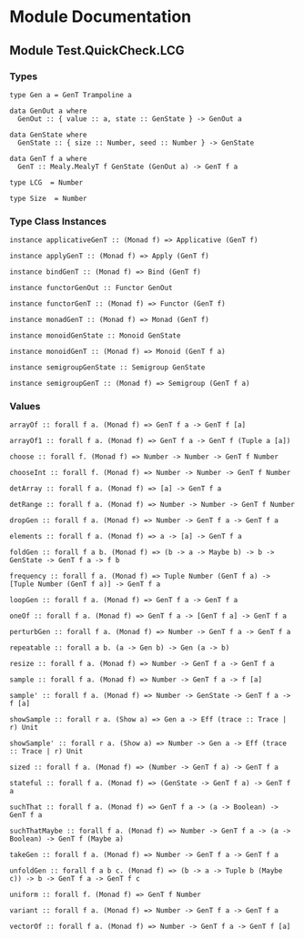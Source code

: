 # Module Documentation

## Module Test.QuickCheck.LCG

### Types

    type Gen a = GenT Trampoline a

    data GenOut a where
      GenOut :: { value :: a, state :: GenState } -> GenOut a

    data GenState where
      GenState :: { size :: Number, seed :: Number } -> GenState

    data GenT f a where
      GenT :: Mealy.MealyT f GenState (GenOut a) -> GenT f a

    type LCG  = Number

    type Size  = Number


### Type Class Instances

    instance applicativeGenT :: (Monad f) => Applicative (GenT f)

    instance applyGenT :: (Monad f) => Apply (GenT f)

    instance bindGenT :: (Monad f) => Bind (GenT f)

    instance functorGenOut :: Functor GenOut

    instance functorGenT :: (Monad f) => Functor (GenT f)

    instance monadGenT :: (Monad f) => Monad (GenT f)

    instance monoidGenState :: Monoid GenState

    instance monoidGenT :: (Monad f) => Monoid (GenT f a)

    instance semigroupGenState :: Semigroup GenState

    instance semigroupGenT :: (Monad f) => Semigroup (GenT f a)


### Values

    arrayOf :: forall f a. (Monad f) => GenT f a -> GenT f [a]

    arrayOf1 :: forall f a. (Monad f) => GenT f a -> GenT f (Tuple a [a])

    choose :: forall f. (Monad f) => Number -> Number -> GenT f Number

    chooseInt :: forall f. (Monad f) => Number -> Number -> GenT f Number

    detArray :: forall f a. (Monad f) => [a] -> GenT f a

    detRange :: forall f a. (Monad f) => Number -> Number -> GenT f Number

    dropGen :: forall f a. (Monad f) => Number -> GenT f a -> GenT f a

    elements :: forall f a. (Monad f) => a -> [a] -> GenT f a

    foldGen :: forall f a b. (Monad f) => (b -> a -> Maybe b) -> b -> GenState -> GenT f a -> f b

    frequency :: forall f a. (Monad f) => Tuple Number (GenT f a) -> [Tuple Number (GenT f a)] -> GenT f a

    loopGen :: forall f a. (Monad f) => GenT f a -> GenT f a

    oneOf :: forall f a. (Monad f) => GenT f a -> [GenT f a] -> GenT f a

    perturbGen :: forall f a. (Monad f) => Number -> GenT f a -> GenT f a

    repeatable :: forall a b. (a -> Gen b) -> Gen (a -> b)

    resize :: forall f a. (Monad f) => Number -> GenT f a -> GenT f a

    sample :: forall f a. (Monad f) => Number -> GenT f a -> f [a]

    sample' :: forall f a. (Monad f) => Number -> GenState -> GenT f a -> f [a]

    showSample :: forall r a. (Show a) => Gen a -> Eff (trace :: Trace | r) Unit

    showSample' :: forall r a. (Show a) => Number -> Gen a -> Eff (trace :: Trace | r) Unit

    sized :: forall f a. (Monad f) => (Number -> GenT f a) -> GenT f a

    stateful :: forall f a. (Monad f) => (GenState -> GenT f a) -> GenT f a

    suchThat :: forall f a. (Monad f) => GenT f a -> (a -> Boolean) -> GenT f a

    suchThatMaybe :: forall f a. (Monad f) => Number -> GenT f a -> (a -> Boolean) -> GenT f (Maybe a)

    takeGen :: forall f a. (Monad f) => Number -> GenT f a -> GenT f a

    unfoldGen :: forall f a b c. (Monad f) => (b -> a -> Tuple b (Maybe c)) -> b -> GenT f a -> GenT f c

    uniform :: forall f. (Monad f) => GenT f Number

    variant :: forall f a. (Monad f) => Number -> GenT f a -> GenT f a

    vectorOf :: forall f a. (Monad f) => Number -> GenT f a -> GenT f [a]



